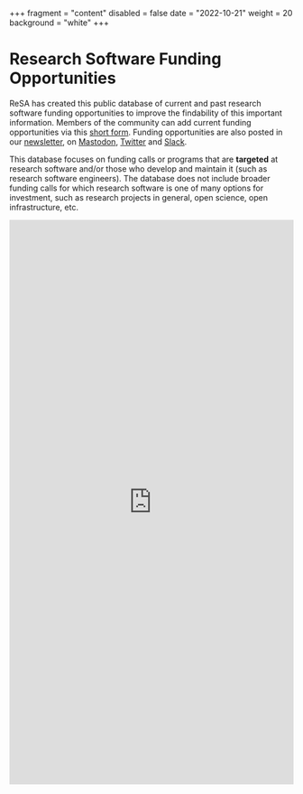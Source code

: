 +++
fragment = "content"
disabled = false
date = "2022-10-21"
weight = 20
background = "white"
+++

# Research Software Funding Opportunities

ReSA has created this public database of current and past research software funding opportunities to improve the findability of this important information. Members of the community can add current funding opportunities via this [short form](https://forms.gle/r4Jw4swUd1SXigZc9). Funding opportunities are also posted in our [newsletter](https://www.researchsoft.org/news/), on [Mastodon](https://fosstodon.org/@researchsoft), [Twitter](https://twitter.com/researchsoft) and [Slack](https://researchsoft.slack.com/ssb/redirect).

This database focuses on funding calls or programs that are **targeted** at research software and/or those who develop and maintain it (such as research software engineers). The database does not include broader funding calls for which research software is one of many options for investment, such as research projects in general, open science, open infrastructure, etc. 

<iframe src="https://docs.google.com/spreadsheets/d/e/2PACX-1vTIFHT0hSWxM7wQEB6urRZTMAwK9tEzkUtiRW8p32J574PYGZcacTp79e07OU5yjgNu_Ekv3sDyDSiC/pubhtml?gid=397049867&amp;single=true&amp;widget=true&amp;headers=false&amp;chrome=false&amp;tab=false" frameborder="0" height="1000" width="100%"></iframe>
